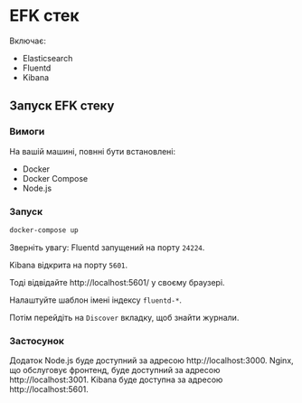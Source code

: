 # EFK стек

Включає:

- Elasticsearch
- Fluentd
- Kibana


## Запуск EFK стеку

### Вимоги

На вашій машині, повнні бути встановлені:

- Docker
- Docker Compose
- Node.js


### Запуск

```bash
docker-compose up
```

Зверніть увагу: Fluentd запущений на порту `24224`.

Kibana відкрита на порту `5601`.

Тоді відвідайте http://localhost:5601/ у своєму браузері.

Налаштуйте шаблон імені індексу `fluentd-*`. 

Потім перейдіть на `Discover` вкладку, щоб знайти журнали.

### Застосунок

Додаток Node.js буде доступний за адресою http://localhost:3000.
Nginx, що обслуговує фронтенд, буде доступний за адресою http://localhost:3001.
Kibana буде доступна за адресою http://localhost:5601.